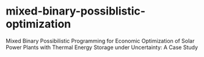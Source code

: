 # mixed-binary-possiblistic-optimization
Mixed Binary Possibilistic Programming for Economic Optimization of Solar Power Plants with Thermal Energy Storage under Uncertainty: A Case Study

